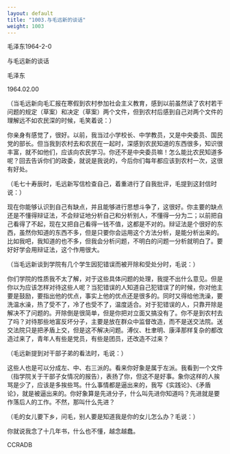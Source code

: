 ```yaml
---
layout: default
title: "1003.与毛远新的谈话"
weight: 1003
---
```


毛泽东1964-2-0

与毛远新的谈话

毛泽东

1964.02.00

（当毛远新向毛汇报在寒假到农村参加社会主义教育，感到以前虽然读了农村若干问题的规定（草案）和决定（草案）两个文件，但到农村后感到自己对两个文件的理解远不如农民深的时候，毛笑着说：）

你亲身有感觉了，很好。以前，我当过小学校长、中学教员，又是中央委员、国民党的部长。但当我到农村去和农民在一起时，深感到农民知道的东西很多，知识很丰富，就不如他们，应该向农民学习。你还不是中央委员嘛！怎么能比农民知道多呢？回去告诉你们的政委，就说是我说的，今后你们每年都应该到农村一次，这很有好处。

（毛七十寿辰时，毛远新写信检查自己，着重进行了自我批评，毛提到这封信时说：）

现在你能够认识到自己有缺点，并且能够进行思想斗争了，这很好。你主要的缺点还是不懂得辩证法，不会辩证地分析自己和分析别人，不懂得一分为二；以前把自己看得了不起，现在又把自己看得一钱不值，这都是不对的。辩证法是个很好的东西，虽然你知道的东西不多，但是只要你会运用这个方法分析，是能分析出来的。比如我吧，我知道的也不多，但我会分析问题，不明白的问题一分析就明白了。要好好学会用辩证法，这个作用很大。

（当毛远新谈到学院有几个学生因犯错误而被开除和受处分时，毛说：）

你们学院的性质我不太了解，对于这些具体问题的处理，我提不出什么意见。但是你以为应该怎样对待这些人呢？当犯错误的人知道自己犯错误了的时候，你对他主要是鼓励，要指出他的优点，事实上他的优点还是很多的。同时又得给他洗澡，要洗温水澡，热了受不了，冷了也受不了，温度适合。对于犯错误的人，只靠开除是解决不了问题的。开除倒是很简单，但是你把对立面又搞没有了。你不是到农村去了吗？对待那些地富反坏分子，主要是放在群众中监督改造，而不是送交法院。送交法院只是把矛盾上交，但是这不解决问题。溥仪、杜聿明、康泽那样复杂的都改造过来了，青年人有些是党员，有些是团员，还改造不过来？

（毛远新提到对干部子弟的看法时，毛说：）

这些人也是可以分成左、中、右三派的。看来你好象是属于左派。我看到一个文件（指学院关于干部子女情况的报告），表扬了你，但这不是好事。象你这样的人挨骂是少了，应该是多挨些骂。什么事情都是逼出来的，我写《实践论》、《矛盾论》，就是被逼出来的。你好象算是先进分子，什么叫先进你知道吗？先进就是要作落后人的工作。不然，那叫什么先进？

（毛的女儿要下乡，问毛，别人要是知道我是你的女儿怎么办？毛说：）

你就说我念了十几年书，什么也不懂，越念越蠢。

CCRADB


